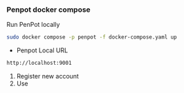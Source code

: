 ### Penpot docker compose

Run PenPot locally
```bash
sudo docker compose -p penpot -f docker-compose.yaml up
```

- Penpot Local URL
```bash
http://localhost:9001
``` 

1. Register new account 
2. Use